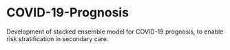 # COVID-19-Prognosis

Development of stacked ensemble model for COVID-19 prognosis, to enable risk stratification in secondary care. 
